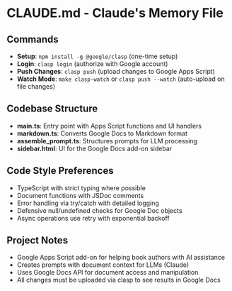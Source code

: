 # CLAUDE.md - Claude's Memory File

## Commands
- **Setup**: `npm install -g @google/clasp` (one-time setup)
- **Login**: `clasp login` (authorize with Google account)
- **Push Changes**: `clasp push` (upload changes to Google Apps Script)
- **Watch Mode**: `make clasp-watch` or `clasp push --watch` (auto-upload on file changes)

## Codebase Structure
- **main.ts**: Entry point with Apps Script functions and UI handlers
- **markdown.ts**: Converts Google Docs to Markdown format
- **assemble_prompt.ts**: Structures prompts for LLM processing
- **sidebar.html**: UI for the Google Docs add-on sidebar

## Code Style Preferences
- TypeScript with strict typing where possible
- Document functions with JSDoc comments
- Error handling via try/catch with detailed logging
- Defensive null/undefined checks for Google Doc objects
- Async operations use retry with exponential backoff

## Project Notes
- Google Apps Script add-on for helping book authors with AI assistance
- Creates prompts with document context for LLMs (Claude)
- Uses Google Docs API for document access and manipulation
- All changes must be uploaded via clasp to see results in Google Docs